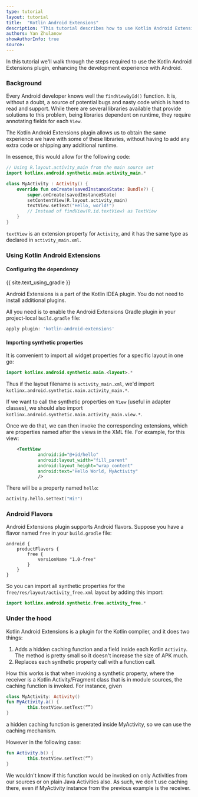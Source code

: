 ```yaml
---
type: tutorial
layout: tutorial
title:  "Kotlin Android Extensions"
description: "This tutorial describes how to use Kotlin Android Extensions to improve support for Android development."
authors: Yan Zhulanow
showAuthorInfo: true
source:
---
```

In this tutorial we'll walk through the steps required to use the Kotlin Android Extensions plugin, enhancing the development experience with Android.

### Background

Every Android developer knows well the `findViewById()` function. It is, without a doubt, a source of potential bugs and nasty code which is hard to read and support.
While there are several libraries available that provide solutions to this problem, being libraries dependent on runtime, they require annotating fields for each `View`.

The Kotlin Android Extensions plugin allows us to obtain the same experience we have with some of these libraries, without having to add any extra code or shipping any additional runtime.

In essence, this would allow for the following code:

```kotlin
// Using R.layout.activity_main from the main source set
import kotlinx.android.synthetic.main.activity_main.*

class MyActivity : Activity() {
    override fun onCreate(savedInstanceState: Bundle?) {
        super.onCreate(savedInstanceState)
        setContentView(R.layout.activity_main)
        textView.setText("Hello, world!")
        // Instead of findView(R.id.textView) as TextView
    }
}
```

`textView` is an extension property for `Activity`, and it has the same type as declared in `activity_main.xml`.

### Using Kotlin Android Extensions

#### Configuring the dependency

{{ site.text_using_gradle }}

Android Extensions is a part of the Kotlin IDEA plugin. You do not need to install additional plugins.

All you need is to enable the Android Extensions Gradle plugin in your project-local `build.gradle` file:

``` groovy
apply plugin: 'kotlin-android-extensions'
```

#### Importing synthetic properties

It is convenient to import all widget properties for a specific layout in one go:

``` kotlin
import kotlinx.android.synthetic.main.<layout>.*
```

Thus if the layout filename is `activity_main.xml`, we'd import `kotlinx.android.synthetic.main.activity_main.*`.

If we want to call the synthetic properties on `View` (useful in adapter classes), we should also import `kotlinx.android.synthetic.main.activity_main.view.*`.

Once we do that, we can then invoke the corresponding extensions, which are properties named after the views in the XML file. 
For example, for this view:

``` xml
    <TextView
            android:id="@+id/hello"
            android:layout_width="fill_parent"
            android:layout_height="wrap_content"
            android:text="Hello World, MyActivity"
            />
```

There will be a property named `hello`:

``` kotlin
activity.hello.setText("Hi!")
```

### Android Flavors

Android Extensions plugin supports Android flavors. Suppose you have a flavor named `free` in your `build.gradle` file:

```
android {
    productFlavors {
        free {
            versionName "1.0-free"
        }
    }
}
```

So you can import all synthetic properties for the `free/res/layout/activity_free.xml` layout by adding this import:

```kotlin
import kotlinx.android.synthetic.free.activity_free.*
```

### Under the hood

Kotlin Android Extensions is a plugin for the Kotlin compiler, and it does two things:

1. Adds a hidden caching function and a field inside each Kotlin `Activity`. The method is pretty small so it doesn't increase the size of APK much.
2. Replaces each synthetic property call with a function call.

How this works is that when invoking a synthetic property, where the receiver is a Kotlin Activity/Fragment class that is in module sources, the caching function is invoked.
For instance, given

``` kotlin
class MyActivity: Activity()
fun MyActivity.a() { 
        this.textView.setText(“”) 
}
```

a hidden caching function is generated inside MyActivity, so we can use the caching mechanism.

However in the following case:

``` kotlin
fun Activity.b() { 
        this.textView.setText(“”)     
}
```

We wouldn't know if this function would be invoked on only Activities from our sources or on plain Java Activities also. As such, we don’t use caching there, even
if MyActivity instance from the previous example is the receiver.
